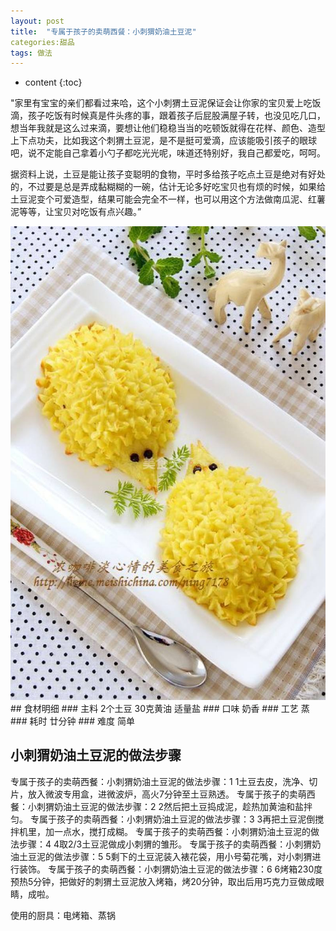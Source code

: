 ```yaml
---
layout: post
title:  "专属于孩子的卖萌西餐：小刺猬奶油土豆泥"
categories:甜品
tags: 做法
---
```


* content
{:toc}

"家里有宝宝的亲们都看过来哈，这个小刺猬土豆泥保证会让你家的宝贝爱上吃饭滴，孩子吃饭有时候真是件头疼的事，跟着孩子后屁股满屋子转，也没见吃几口，想当年我就是这么过来滴，要想让他们稳稳当当的吃顿饭就得在花样、颜色、造型上下点功夫，比如我这个刺猬土豆泥，是不是挺可爱滴，应该能吸引孩子的眼球吧，说不定能自己拿着小勺子都吃光光呢，味道还特别好，我自己都爱吃，呵呵。

据资料上说，土豆是能让孩子变聪明的食物，平时多给孩子吃点土豆是绝对有好处的，不过要是总是弄成黏糊糊的一碗，估计无论多好吃宝贝也有烦的时候，如果给土豆泥变个可爱造型，结果可能会完全不一样，也可以用这个方法做南瓜泥、红薯泥等等，让宝贝对吃饭有点兴趣。”
<div><img src="https://raw.githubusercontent.com/Lissa-321/Lissa-321.github.io/master/12.jpg"></div>
## 食材明细
### 主料
2个土豆
30克黄油
适量盐
### 口味
奶香
### 工艺
蒸
### 耗时
廿分钟
### 难度
简单

## 小刺猬奶油土豆泥的做法步骤
专属于孩子的卖萌西餐：小刺猬奶油土豆泥的做法步骤：1  1土豆去皮，洗净、切片，放入微波专用盒，进微波炉，高火7分钟至土豆熟透。
专属于孩子的卖萌西餐：小刺猬奶油土豆泥的做法步骤：2  2然后把土豆捣成泥，趁热加黄油和盐拌匀。
专属于孩子的卖萌西餐：小刺猬奶油土豆泥的做法步骤：3  3再把土豆泥倒搅拌机里，加一点水，搅打成糊。
专属于孩子的卖萌西餐：小刺猬奶油土豆泥的做法步骤：4  4取2/3土豆泥做成小刺猬的雏形。
专属于孩子的卖萌西餐：小刺猬奶油土豆泥的做法步骤：5  5剩下的土豆泥装入裱花袋，用小号菊花嘴，对小刺猬进行装饰。
专属于孩子的卖萌西餐：小刺猬奶油土豆泥的做法步骤：6  6烤箱230度预热5分钟，把做好的刺猬土豆泥放入烤箱，烤20分钟，取出后用巧克力豆做成眼睛，成啦。

使用的厨具：电烤箱、蒸锅
